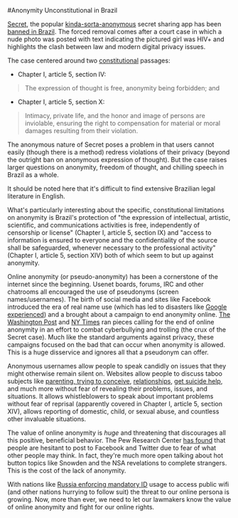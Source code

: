 #Anonymity Unconstitutional in Brazil

[Secret](https://www.secret.ly/), the popular [kinda-sorta-anonymous](http://www.theguardian.com/technology/2014/aug/26/secret-app-cyberbullying-security-hackers) secret sharing app has been [banned in Brazil](https://www.eff.org/deeplinks/2014/08/too-many-secrets-court-ruling-spells-bad-news-anonymous-speech-brazil). The forced removal comes after a court case in which a nude photo was posted with text indicating the pictured girl was HIV+ and highlights the clash between law and modern digital privacy issues.

The case centered around two [constitutional](http://web.mit.edu/12.000/www/m2006/teams/willr3/const.htm) passages:

* Chapter I, article 5, section IV:
> The expression of thought is free, anonymity being forbidden; and

* Chapter I, article 5, section X: 
>  Intimacy, private life, and the honor and image of persons are inviolable, ensuring the right to compensation for material or moral damages resulting from their violation.

The anonymous nature of Secret poses a problem in that users cannot easily (though there is a method) redress violations of their privacy (beyond the outright ban on anonymous expression of thought). But the case raises larger questions on anonymity, freedom of thought, and chilling speech in Brazil as a whole.

It should be noted here that it's difficult to find extensive Brazilian legal literature in English.

What's particularly interesting about the specific, constitutional limitations on anonymity is Brazil's protection of "the expression of intellectual, artistic, scientific, and communications activities is free, independently of censorship or license" (Chapter I, article 5, section IX) and "access to information is ensured to everyone and the confidentiality of the source shall be safeguarded, whenever necessary to the professional activity" (Chapter I, article 5, section XIV) both of which seem to but up against anonymity.

Online anonymity (or pseudo-anonymity) has been a cornerstone of the internet since the beginning. Usenet boards, forums, IRC and other chatrooms all encouraged the use of pseudonyms (screen names/usernames). The birth of social media and sites like Facebook introduced the era of real name use (which has led to disasters like [Google experienced](www.slate.com/blogs/future_tense/2014/07/17/google_plus_finally_ditches_its_ineffective_dangerous_real_name_policy.html)) and a brought about a campaign to end anonymity online. [The Washington Post](http://www.washingtonpost.com/blogs/monkey-cage/wp/2014/08/19/its-time-to-end-anonymous-comments-sections/) and [NY Times](http://www.nytimes.com/roomfordebate/2014/08/19/the-war-against-online-trolls/free-speech-does-not-protect-cyberharassment) ran pieces calling for the end of online anonymity in an effort to combat cyberbullying and trolling (the crux of the Secret case). Much like the standard arguments against privacy, these campaigns focused on the bad that can occur when anonymity is allowed. This is a huge disservice and ignores all that a pseudonym can offer.

Anonymous usernames allow people to speak candidly on issues that they might otherwise remain silent on. Websites allow people to discuss taboo subjects like [parenting, trying to conceive](http://www.dcurbanmom.com/jforum/forums/list.page), [relationships](http://www.reddit.com/r/relationships), [get suicide help](http://www.reddit.com/r/suicidewatch), and much more without fear of revealing their problems, issues, and situations. It allows whistleblowers to speak about important problems without fear of reprisal (apparently covered in Chapter I, article 5, section XIV), allows reporting of domestic, child, or sexual abuse, and countless other invaluable situations.

The value of online anonymity is _huge_ and threatening that discourages all this positive, beneficial behavior. The Pew Research Center [has found](http://www.pewinternet.org/2014/08/26/social-media-and-the-spiral-of-silence/) that people are hesitant to post to Facebook and Twitter due to fear of what other people may think. In fact, they're much more open talking about hot button topics like Snowden and the NSA revelations to complete strangers. This is the cost of the lack of anonymity.

With nations like [Russia enforcing mandatory ID](http://www.reuters.com/article/2014/08/08/us-russia-internet-idUSKBN0G81RV20140808) usage to access public wifi (and other nations hurrying to follow suit) the threat to our online persona is growing. Now, more than ever, we need to let our lawmakers know the value of online anonymity and fight for our online rights.